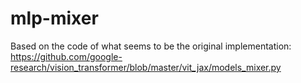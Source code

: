 # mlp-mixer

Based on the code of what seems to be the original implementation: 
https://github.com/google-research/vision_transformer/blob/master/vit_jax/models_mixer.py